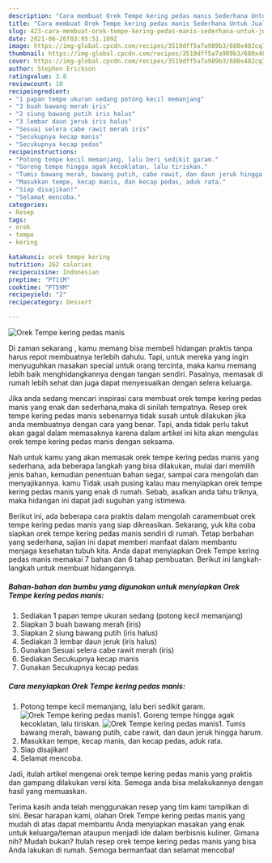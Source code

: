 ```yaml
---
description: "Cara membuat Orek Tempe kering pedas manis Sederhana Untuk Jualan"
title: "Cara membuat Orek Tempe kering pedas manis Sederhana Untuk Jualan"
slug: 423-cara-membuat-orek-tempe-kering-pedas-manis-sederhana-untuk-jualan
date: 2021-06-26T03:05:51.189Z
image: https://img-global.cpcdn.com/recipes/3519dff5a7a989b3/680x482cq70/orek-tempe-kering-pedas-manis-foto-resep-utama.jpg
thumbnail: https://img-global.cpcdn.com/recipes/3519dff5a7a989b3/680x482cq70/orek-tempe-kering-pedas-manis-foto-resep-utama.jpg
cover: https://img-global.cpcdn.com/recipes/3519dff5a7a989b3/680x482cq70/orek-tempe-kering-pedas-manis-foto-resep-utama.jpg
author: Stephen Erickson
ratingvalue: 3.8
reviewcount: 10
recipeingredient:
- "1 papan tempe ukuran sedang potong kecil memanjang"
- "3 buah bawang merah iris"
- "2 siung bawang putih iris halus"
- "3 lembar daun jeruk iris halus"
- "Sesuai selera cabe rawit merah iris"
- "Secukupnya kecap manis"
- "Secukupnya kecap pedas"
recipeinstructions:
- "Potong tempe kecil memanjang, lalu beri sedikit garam."
- "Goreng tempe hingga agak kecoklatan, lalu tiriskan."
- "Tumis bawang merah, bawang putih, cabe rawit, dan daun jeruk hingga harum."
- "Masukkan tempe, kecap manis, dan kecap pedas, aduk rata."
- "Siap disajikan!"
- "Selamat mencoba."
categories:
- Resep
tags:
- orek
- tempe
- kering

katakunci: orek tempe kering 
nutrition: 262 calories
recipecuisine: Indonesian
preptime: "PT11M"
cooktime: "PT59M"
recipeyield: "2"
recipecategory: Dessert

---
```



![Orek Tempe kering pedas manis](https://img-global.cpcdn.com/recipes/3519dff5a7a989b3/680x482cq70/orek-tempe-kering-pedas-manis-foto-resep-utama.jpg)

Di zaman  sekarang , kamu memang bisa membeli hidangan praktis tanpa harus repot membuatnya terlebih dahulu. Tapi, untuk mereka yang ingin menyuguhkan masakan special untuk orang tercinta, maka kamu memang lebih baik menghidangkannya dengan tangan sendiri. Pasalnya, memasak di rumah lebih sehat dan juga dapat menyesuaikan dengan selera keluarga.

Jika anda sedang mencari inspirasi cara membuat orek tempe kering pedas manis yang enak dan sederhana,maka di sinilah tempatnya. Resep orek tempe kering pedas manis  sebenarnya tidak susah untuk dilakukan jika anda membuatnya dengan cara yang benar. Tapi, anda tidak perlu takut akan gagal dalam memasaknya 
karena dalam artikel ini kita akan mengulas orek tempe kering pedas manis dengan seksama.  



Nah untuk kamu yang akan memasak orek tempe kering pedas manis yang sederhana, ada beberapa langkah yang bisa dilakukan, mulai dari memilih jenis bahan, kemudian penentuan bahan segar, sampai cara mengolah dan menyajikannya. kamu Tidak usah pusing kalau mau menyiapkan orek tempe kering pedas manis yang enak di rumah. Sebab, asalkan anda  tahu triknya, maka hidangan ini dapat jadi suguhan yang istimewa.

Berikut ini, ada beberapa cara praktis  dalam mengolah caramembuat orek tempe kering pedas manis yang siap dikreasikan. Sekarang, yuk kita coba siapkan orek tempe kering pedas manis sendiri di rumah. Tetap berbahan yang sederhana, sajian ini dapat memberi manfaat dalam membantu menjaga kesehatan tubuh kita. Anda dapat menyiapkan Orek Tempe kering pedas manis memakai 7 bahan dan 6 tahap pembuatan. Berikut ini langkah-langkah untuk membuat hidangannya.

<!--inarticleads1-->

##### Bahan-bahan dan bumbu yang digunakan untuk menyiapkan Orek Tempe kering pedas manis:

1. Sediakan 1 papan tempe ukuran sedang (potong kecil memanjang)
1. Siapkan 3 buah bawang merah (iris)
1. Siapkan 2 siung bawang putih (iris halus)
1. Sediakan 3 lembar daun jeruk (iris halus)
1. Gunakan Sesuai selera cabe rawit merah (iris)
1. Sediakan Secukupnya kecap manis
1. Gunakan Secukupnya kecap pedas




<!--inarticleads2-->

##### Cara menyiapkan Orek Tempe kering pedas manis:

1. Potong tempe kecil memanjang, lalu beri sedikit garam.
<img src="https://img-global.cpcdn.com/steps/ffa301d435bc5fe7/160x128cq70/orek-tempe-kering-pedas-manis-langkah-memasak-1-foto.jpg" alt="Orek Tempe kering pedas manis">1. Goreng tempe hingga agak kecoklatan, lalu tiriskan.
<img src="https://img-global.cpcdn.com/steps/03cebbdfd1de5a79/160x128cq70/orek-tempe-kering-pedas-manis-langkah-memasak-2-foto.jpg" alt="Orek Tempe kering pedas manis">1. Tumis bawang merah, bawang putih, cabe rawit, dan daun jeruk hingga harum.
1. Masukkan tempe, kecap manis, dan kecap pedas, aduk rata.
1. Siap disajikan!
1. Selamat mencoba.




Jadi, itulah artikel mengenai  orek tempe kering pedas manis  yang praktis dan gampang dilakukan versi kita. Semoga anda bisa melakukannya dengan hasil yang memuaskan. 

Terima kasih anda telah menggunakan resep yang tim kami tampilkan di sini. Besar harapan kami, olahan  Orek Tempe kering pedas manis yang mudah di atas dapat membantu Anda menyiapkan masakan yang enak untuk keluarga/teman ataupun menjadi ide dalam berbisnis kuliner. Gimana nih? Mudah bukan? Itulah resep orek tempe kering pedas manis yang bisa Anda lakukan di rumah. Semoga bermanfaat dan selamat mencoba!


